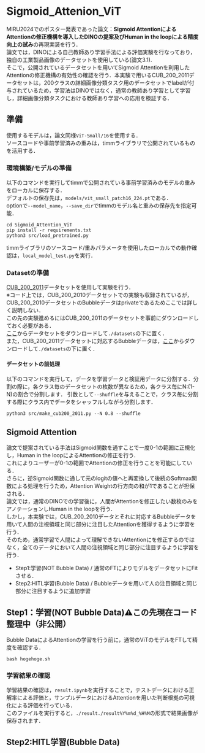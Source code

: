# Sigmoid_Attenion_ViT
MIRU2024でのポスター発表であった論文：**Sigmoid AttentionによるAttentionの修正機構を導入したDINOの提案及びHuman in the loopによる精度向上の試み**の再現実装を行う．<br>
論文では，DINOによる自己教師あり学習手法による評価実験を行なっており，独自の工業製品画像のデータセットを使用している(論文3.1).<br>
そこで，公開されているデータセットを用いてSigmoid Attentionを利用したAttentionの修正機構の有効性の確認を行う．本実験で用いるCUB_200_2011データセットは，200クラスの詳細画像分類タスク用のデータセットでlabelが付与されているため，学習法はDINOではなく，通常の教師あり学習として学習し，詳細画像分類タスクにおける教師あり学習への応用を検証する．<br>

## 準備
使用するモデルは，論文同様`ViT-Small/16`を使用する．<br>
ソースコードや事前学習済みの重みは，timmライブラリで公開されているものを活用する．
### 環境構築/モデルの準備
以下のコマンドを実行してtimmで公開されている事前学習済みのモデルの重みをローカルに保存する．<br>
デフォルトの保存先は，`models/vit_small_patch16_224.pt`である．<br>
optionで`--model_name`，`--save_dir`でtimmのモデル名と重みの保存先を指定可能．
```
cd Sigmoid_Attention_ViT
pip install -r requirements.txt
python3 src/load_pretrained.py 
```
timmライブラリのソースコード/重みパラメータを使用したローカルでの動作確認は，`local_model_test.py`を実行．

### Datasetの準備
[CUB_200_2011](https://www.vision.caltech.edu/datasets/cub_200_2011/)データセットを使用して実験を行う．<br>
※コード上では，CUB_200_2010データセットでの実験も収録されているが，CUB_200_2010データセットのBubbleデータはprivateであるためここでは詳しく説明しない．<br>
この先の実験進めるにはCUB_200_2011のデータセットを事前にダウンロードしておく必要がある．<br>
[ここ](https://data.caltech.edu/records/65de6-vp158)からデータセットをダウンロードして`./datasets`の下に置く．<br>
また，CUB_200_2011データセットに対応するBubbleデータは，[ここ](https://github.com/yaorong0921/CUB-GHA)からダウンロードして`./datasets`の下に置く．<br>

#### データセットの前処理
以下のコマンドを実行して，データを学習データと検証用データに分割する．分割の際に，各クラス毎のデータセットの枚数が異なるため，各クラス毎にN:(1-N)の割合で分割します．
引数として`--shuffle`を与えることで，クラス毎に分割する際にクラス内でデータをシャッフルしながら分割します．
```
python3 src/make_cub200_2011.py --N 0.8 --shuffle
```

## Sigmoid Attention
論文で提案されている手法はSigmoid関数を通すことで一度0-1の範囲に正規化し，Human in the loopによるAttentionの修正を行う．<br>
これによりユーザーが0-1の範囲でAttentionの修正を行うことを可能にしている．<br>
さらに，逆Sigmoid関数に通して元のlogitの値へと再変換して後続のSoftmax関数による処理を行うため，Attention Weightの行方向の和が1であることが担保される．<br>
論文では，通常のDINOでの学習後に，人間がAttentionを修正したい数枚のみをアノテーションしHuman in the loopを行う．<br>
しかし，本実験では，CUB_200_2010データとそれに対応するBubbleデータを用いて人間の注視領域と同じ部分に注目したAttentionを獲得するように学習を行う．<br>
そのため，通常学習で人間によって理解できないAttentionにを修正するのではなく，全てのデータにおいて人間の注視領域と同じ部分に注目するように学習を行う．<br>
- Step1:学習(NOT Bubble Data) / 通常のFTによりモデルをデータセットにFitさせる．
- Step2:HITL学習(Bubble Data) / Bubbleデータを用いて人の注目領域と同じ部分に注目するように追加学習

## Step1：学習(NOT Bubble Data)⚠️この先現在コード整理中（非公開）
Bubble DataによるAttentionの学習を行う前に，通常のViTのモデルをFTして精度を確認する．
```
bash hogehoge.sh
```

### 学習結果の確認
学習結果の確認は，`result.ipynb`を実行することで，テストデータにおける正解率による評価と，サンプルデータにおけるAttentionを用いた判断根拠の可視化による評価を行っている．<br>
このファイルを実行すると，`./result./result%Y%m%d_%H%M`の形式で結果画像が保存されます．

## Step2:HITL学習(Bubble Data)
